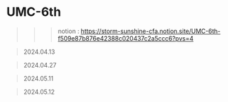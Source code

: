 # UMC-6th
>>> notion : https://storm-sunshine-cfa.notion.site/UMC-6th-f509e87b876e42388c020437c2a5ccc6?pvs=4

>2024.04.13

>2024.04.27

>2024.05.11

>2024.05.12
